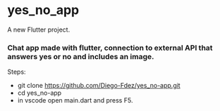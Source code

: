 # yes_no_app

A new Flutter project.

### Chat app made with flutter, connection to external API that answers yes or no and includes an image.

Steps:

- git clone https://github.com/Diego-Fdez/yes_no-app.git
- cd yes_no-app
- in vscode open main.dart and press F5.
